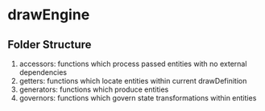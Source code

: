 # drawEngine

## Folder Structure

1. accessors: functions which process passed entities with no external dependencies
2. getters: functions which locate entities within current drawDefinition
3. generators: functions which produce entities
4. governors: functions which govern state transformations within entities
